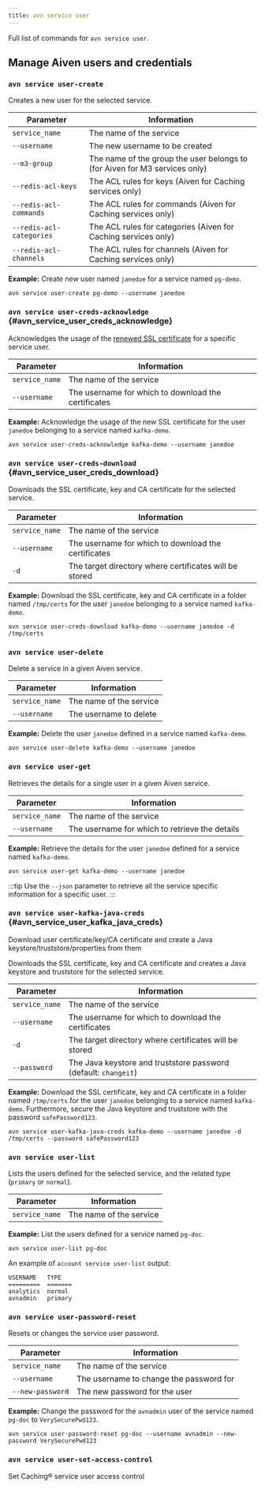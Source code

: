 ```yaml
---
title: avn service user
---
```


Full list of commands for `avn service user`.

## Manage Aiven users and credentials

### `avn service user-create`

Creates a new user for the selected service.

| Parameter                | Information                                                                |
| ------------------------ | -------------------------------------------------------------------------- |
| `service_name`           | The name of the service                                                    |
| `--username`             | The new username to be created                                             |
| `--m3-group`             | The name of the group the user belongs to (for Aiven for M3 services only) |
| `--redis-acl-keys`       | The ACL rules for keys (Aiven for Caching services only)                  |
| `--redis-acl-commands`   | The ACL rules for commands (Aiven for Caching services only)              |
| `--redis-acl-categories` | The ACL rules for categories (Aiven for Caching services only)            |
| `--redis-acl-channels`   | The ACL rules for channels (Aiven for Caching services only)              |

**Example:** Create new user named `janedoe` for a service named
`pg-demo`.

```
avn service user-create pg-demo --username janedoe
```

### `avn service user-creds-acknowledge` {#avn_service_user_creds_acknowledge}

Acknowledges the usage of the
[renewed SSL certificate](/docs/products/kafka/howto/renew-ssl-certs) for a specific service user.

| Parameter      | Information                                         |
| -------------- | --------------------------------------------------- |
| `service_name` | The name of the service                             |
| `--username`   | The username for which to download the certificates |

**Example:** Acknowledge the usage of the new SSL certificate for the
user `janedoe` belonging to a service named `kafka-demo`.

```
avn service user-creds-acknowledge kafka-demo --username janedoe
```

### `avn service user-creds-download` {#avn_service_user_creds_download}

Downloads the SSL certificate, key and CA certificate for the selected
service.

| Parameter      | Information                                            |
| -------------- | ------------------------------------------------------ |
| `service_name` | The name of the service                                |
| `--username`   | The username for which to download the certificates    |
| `-d`           | The target directory where certificates will be stored |

**Example:** Download the SSL certificate, key and CA certificate in a
folder named `/tmp/certs` for the user `janedoe` belonging to a service
named `kafka-demo`.

```
avn service user-creds-download kafka-demo --username janedoe -d /tmp/certs
```

### `avn service user-delete`

Delete a service in a given Aiven service.

| Parameter      | Information             |
| -------------- | ----------------------- |
| `service_name` | The name of the service |
| `--username`   | The username to delete  |

**Example:** Delete the user `janedoe` defined in a service named
`kafka-demo`.

```
avn service user-delete kafka-demo --username janedoe
```

### `avn service user-get`

Retrieves the details for a single user in a given Aiven service.

| Parameter      | Information                                    |
| -------------- | ---------------------------------------------- |
| `service_name` | The name of the service                        |
| `--username`   | The username for which to retrieve the details |

**Example:** Retrieve the details for the user `janedoe` defined for a
service named `kafka-demo`.

```
avn service user-get kafka-demo --username janedoe
```

:::tip
Use the `--json` parameter to retrieve all the service specific
information for a specific user.
:::

### `avn service user-kafka-java-creds` {#avn_service_user_kafka_java_creds}

Download user certificate/key/CA certificate and create a Java
keystore/truststore/properties from them

Downloads the SSL certificate, key and CA certificate and creates a Java
keystore and truststore for the selected service.

| Parameter      | Information                                                     |
| -------------- | --------------------------------------------------------------- |
| `service_name` | The name of the service                                         |
| `--username`   | The username for which to download the certificates             |
| `-d`           | The target directory where certificates will be stored          |
| `--password`   | The Java keystore and truststore password (default: `changeit`) |

**Example:** Download the SSL certificate, key and CA certificate in a
folder named `/tmp/certs` for the user `janedoe` belonging to a service
named `kafka-demo`. Furthermore, secure the Java keystore and truststore
with the password `safePassword123`.

```
avn service user-kafka-java-creds kafka-demo --username janedoe -d /tmp/certs --password safePassword123
```

### `avn service user-list`

Lists the users defined for the selected service, and the related type
(`primary` or `normal`).

| Parameter      | Information             |
| -------------- | ----------------------- |
| `service_name` | The name of the service |

**Example:** List the users defined for a service named `pg-doc`.

```
avn service user-list pg-doc
```

An example of `account service user-list` output:

```text
USERNAME   TYPE
=========  =======
analytics  normal
avnadmin   primary
```

### `avn service user-password-reset`

Resets or changes the service user password.

| Parameter        | Information                             |
| ---------------- | --------------------------------------- |
| `service_name`   | The name of the service                 |
| `--username`     | The username to change the password for |
| `--new-password` | The new password for the user           |

**Example:** Change the password for the `avnadmin` user of the service
named `pg-doc` to `VerySecurePwd123`.

```
avn service user-password-reset pg-doc --username avnadmin --new-password VerySecurePwd123
```

### `avn service user-set-access-control`

Set Caching® service user access control
